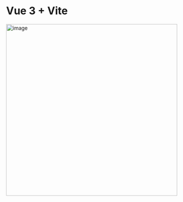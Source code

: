 # Vue 3 + Vite

<img width="465" alt="image" src="https://user-images.githubusercontent.com/55044381/196957882-d887a017-fd2e-4183-aaab-6e03b0f7d99a.png">
